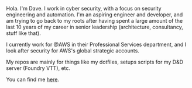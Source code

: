 Hola. I'm Dave. I work in cyber security, with a focus on security engineering and automation. I'm an aspiring engineer and developer, and am trying to go back to my roots after having spent a large amount of the last 10 years of my career in senior leadership (architecture, consultancy, stuff like that).

I currently work for @AWS in their Professional Services department, and I look after security for AWS's global strategic accounts.

My repos are mainly for things like my dotfiles, setups scripts for my D&D server (Foundry VTT), etc.

You can find me [here](https://www.linkedin.com/in/daveprowse/).
